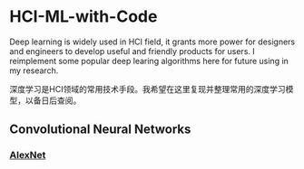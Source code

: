 # HCI-ML-with-Code
Deep learning is widely used in HCI field, it grants more power for designers and engineers to develop useful and friendly products for users. 
I reimplement some popular deep learing algorithms here for future using in my research.

深度学习是HCI领域的常用技术手段。我希望在这里复现并整理常用的深度学习模型，以备日后查阅。

## Convolutional Neural Networks
### [AlexNet](https://github.com/Xinrui-Fang/HCI-ML-with-Code/tree/master/Image%20Classification/AlexNet)

